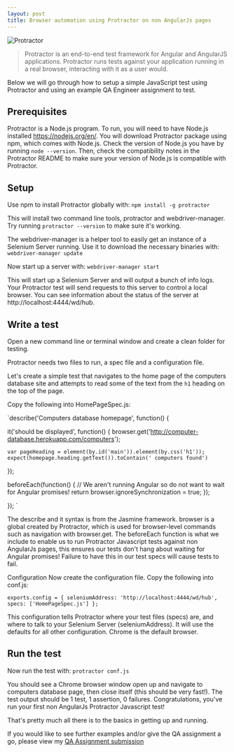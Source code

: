 ```yaml
---
layout: post
title: Browser automation using Protractor on non AngularJs pages
---
```


![Protractor](http://www.perfomatix.com/wp-content/uploads/2016/03/workflow1-1.jpg) 

> Protractor is an end-to-end test framework for Angular and AngularJS applications. Protractor runs tests against your application running in a real browser, interacting with it as a user would.

Below we will go through how to setup a simple JavaScript test using Protractor and using an example QA Engineer assignment to test.

## Prerequisites

Protractor is a Node.js program. To run, you will need to have Node.js installed https://nodejs.org/en/. You will download Protractor package using npm, which comes with Node.js. Check the version of Node.js you have by running `node --version`. Then, check the compatibility notes in the Protractor README to make sure your version of Node.js is compatible with Protractor.


## Setup

Use npm to install Protractor globally with: `npm install -g protractor`

This will install two command line tools, protractor and webdriver-manager. Try running `protractor --version` to make sure it's working.

The webdriver-manager is a helper tool to easily get an instance of a Selenium Server running. Use it to download the necessary binaries with: `webdriver-manager update`

Now start up a server with: `webdriver-manager start`

This will start up a Selenium Server and will output a bunch of info logs. Your Protractor test will send requests to this server to control a local browser. You can see information about the status of the server at http://localhost:4444/wd/hub.


## Write a test
Open a new command line or terminal window and create a clean folder for testing.

Protractor needs two files to run, a spec file and a configuration file.

Let's create a simple test that navigates to the home page of the computers database site and attempts to read some of the text from the `h1` heading on the top of the page.

Copy the following into HomePageSpec.js:

`describe('Computers database homepage', function() {
  
  it('should be displayed', function() {
    browser.get('http://computer-database.herokuapp.com/computers');

    var pageHeading = element(by.id('main')).element(by.css('h1'));
    expect(homepage.heading.getText()).toContain(' computers found')
  });
  
  beforeEach(function() {
	// We aren't running Angular so do not want to wait for Angular promises!
		return browser.ignoreSynchronization = true;
	});
  
}); `

The describe and it syntax is from the Jasmine framework. browser is a global created by Protractor, which is used for browser-level commands such as navigation with browser.get. The beforeEach function is what we include to enable us to run Protractor Javascript tests against non AngularJs pages, this ensures our tests don't hang about waiting for Angular promises! Failure to have this in our test specs will cause tests to fail.

Configuration
Now create the configuration file. Copy the following into conf.js:

`exports.config = {
  seleniumAddress: 'http://localhost:4444/wd/hub',
  specs: ['HomePageSpec.js']
};`

This configuration tells Protractor where your test files (specs) are, and where to talk to your Selenium Server (seleniumAddress). It will use the defaults for all other configuration. Chrome is the default browser.

## Run the test
Now run the test with: `protractor conf.js`

You should see a Chrome browser window open up and navigate to computers database page, then close itself (this should be very fast!). The test output should be 1 test, 1 assertion, 0 failures. Congratulations, you've run your first non AngularJs Protractor Javascript test!

That's pretty much all there is to the basics in getting up and running.

 If you would like to see further examples and/or give the QA assignment a go, please view my [QA Assignment submission](https://github.com/vivrichards600/QATestingCaseKata) 
